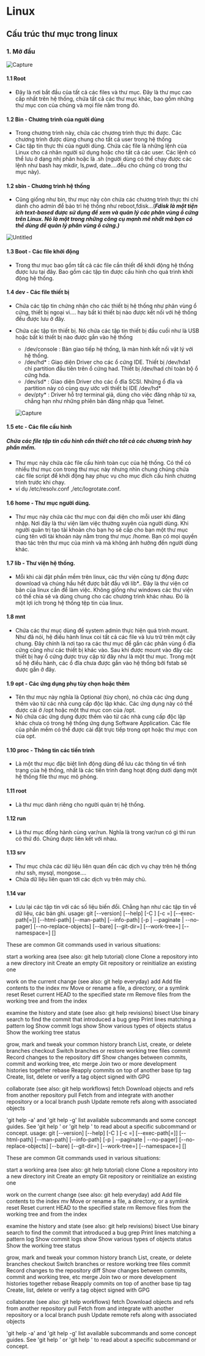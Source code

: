 # Linux
## Cấu trúc thư mục trong linux
### 1. Mở đầu

![Capture](https://user-images.githubusercontent.com/63154819/99865410-01ec6080-2bdc-11eb-952a-f7a97ec99516.PNG)

#### 1.1 Root
* Đây là nơi bắt đầu của tất cả các files và thư mục. Đây là thư mục cao cấp nhất trên hệ thống, chứa tất cả các thư mục khác, bao gồm những thư mục con của chúng và mọi file nằm trong đó.
#### 1.2 Bin - Chương trình của người dùng
* Trong chương trình này, chứa các chương trình thực thi được. Các chương trình được dùng chung cho tất cả user trong hệ thống
* Các tập tin thực thi của người dùng. Chứa các file là những lệnh của Linux cho cá nhân người sử dụng hoặc cho tất cả các user. Các lệnh có thể lưu ở dạng nhị phân hoặc là .sh (người dùng có thể chạy được các lệnh như bash hay mkdir, ls,pwd, date....đều cho chúng có trong thư mục này).
#### 1.2 sbin - Chương trình hệ thống
* Cũng giống như bin, thư mục này còn chứa các chương trình thực thi chỉ dành cho admin để bảo trì hệ thống như reboot,fdisk...(***Fdisk là một tiện ích text-based được sử dụng để xem và quản lý các phân vùng ổ cứng trên Linux. Nó là một trong những công cụ mạnh mẽ nhất mà bạn có thể dùng để quản lý phân vùng ổ cứng.)***

![Untitled](https://user-images.githubusercontent.com/63154819/99865747-83dd8900-2bde-11eb-9d51-13f3e225e476.png)
#### 1.3 Boot - Các file khởi động
* Trong thư mục bao gồm tất cả các file cần thiết để khởi động hệ thống được lưu tại đây. Bao gồm các tập tin được cấu hình cho quá trình khởi động hệ thống.

#### 1.4 dev - Các file thiết bị
* Chứa các tập tin chứng nhận cho các thiết bị hệ thống như phân vùng ổ cứng, thiết bị ngoại vi.... hay bất kì thiết bị nào được kết nối với hệ thống đều được lưu ở đây.
* Chứa các tập tin thiết bị. Nó chứa các tập tin thiết bị đầu cuối như là USB hoặc bất kì thiết bị nào được gắn vào hệ thống
  * /dev/console : Bàn giao tiếp hệ thống, là màn hình kết nối vật lý với hệ thống.
  * /dev/hd* : Giao diện Driver cho các ổ cứng IDE. Thiết bị /dev/hda1 chỉ partition đầu tiên trên ổ cứng had. Thiết bị /dev/had chỉ toàn bộ ổ cứng hda.
  * /dev/sd* : Giao diện Driver cho các ổ đĩa SCSI. Những ổ đĩa và partition này có cùng quy ước với thiết bị IDE /dev/hd*
  * dev/pty* : Driver hỗ trợ terminal giả, dùng cho việc đăng nhập từ xa, chẳng hạn như những phiên bản đăng nhập qua Telnet.
  
  ![Capture](https://user-images.githubusercontent.com/63154819/99866163-88f00780-2be1-11eb-9ac8-8b974e8957b9.PNG)

#### 1.5 etc - Các file cấu hình
##### Chứa các file tập tin cấu hình cần thiết cho tất cả các chương trình hay phần mềm.
* Thư mục này chứa các file cấu hình toàn cục của hệ thống. Có thể có nhiều thư mục con trong thư mục này nhưng nhìn chung chúng chứa các file script để khởi động hay phục vụ cho mục đích cấu hình chương trình trước khi chạy.
* ví dụ /etc/resolv.conf ,/etc/logrotate.conf.
#### 1.6 home - Thư mục người dùng.
* Thư mục này chứa các thư mục con đại diện cho mỗi user khi đăng nhập. Nơi đây là thư viện làm việc thường xuyên của người dùng. Khi người quản trị tạo tài khoản cho bạn họ sẽ cấp cho bạn một thư mục cùng tên với tài khoản này nằm trong thư mục /home. Bạn có mọi quyền thao tác trên thư mục của mình và mà không ảnh hưởng đến người dùng khác.
#### 1.7 lib - Thư viện hệ thống.
* Mỗi khi cài đặt phần mềm trên linux, các thư viện cũng tự động được download và chúng hầu hết được bắt đầu với lib*.. Đây là thư viện cơ bản của linux cần để làm việc. Không giống như windows các thư viện có thể chia sẻ và dùng chung cho các chương trình khác nhau. Đó là một lợi ích trong hệ thống tệp tin của linux.
#### 1.8 mnt
* Chứa các thư mục dùng để system admin thực hiện quá trình mount. Như đã nói, hệ điều hành linux coi tất cả các file và lưu trữ trên một cây chung. Đây chính là nơi tạo ra các thư mục để gắn các phân vùng ổ đĩa cứng cũng như các thiết bị khác vào. Sau khi được mount vào đây các thiết bị hay ổ cứng được truy cập từ đây như là một thư mục. Trong một số hệ điều hành, các ổ đĩa chưa được gắn vào hệ thống bởi fstab sẽ được gắn ở đây.
#### 1.9 opt - Các ứng dụng phụ tùy chọn hoặc thêm
* Tên thư mục này nghĩa là Optional (tùy chọn), nó chứa các ứng dụng thêm vào từ các nhà cung cấp độc lập khác. Các ứng dụng này có thể được cài ở /opt hoặc một thư mục con của /opt.
* Nó chứa các ứng dụng được thêm vào từ các nhà cung cấp độc lập khác chưa có trong hệ thống ứng dụng Software Application. Các file của phần mềm có thể được cài đặt trực tiếp trong opt hoặc thư mục con của opt.
#### 1.10 proc - Thông tin các tiến trình
* Là một thư mục đặc biệt linh động dùng để lưu các thông tin về tình trạng của hệ thống, nhất là các tiến trình đang hoạt động dưới dạng một hệ thống file thư mục mô phỏng.
#### 1.11 root 
* Là thư mục dành riêng cho người quản trị hệ thống.
#### 1.12 run
* Là thư mục đồng hành cùng var/run. Nghĩa là trong var/run có gì thì run có thứ đó. Chúng được liên kết với nhau.
#### 1.13 srv
* Thư mục chứa các dữ liệu liên quan đến các dịch vụ chạy trên hệ thống như ssh, mysql, mongose....
* Chứa dữ liệu liên quan tới các dịch vụ trên máy chủ.
#### 1.14 var
* Lưu lại các tập tin với các số liệu biến đổi. Chẳng hạn như các tập tin về dữ liệu, các bản ghi.
usage: git [--version] [--help] [-C <path>] [-c <name>=<value>]
           [--exec-path[=<path>]] [--html-path] [--man-path] [--info-path]
           [-p | --paginate | --no-pager] [--no-replace-objects] [--bare]
           [--git-dir=<path>] [--work-tree=<path>] [--namespace=<name>]
           <command> [<args>]

These are common Git commands used in various situations:

start a working area (see also: git help tutorial)
   clone      Clone a repository into a new directory
   init       Create an empty Git repository or reinitialize an existing one

work on the current change (see also: git help everyday)
   add        Add file contents to the index
   mv         Move or rename a file, a directory, or a symlink
   reset      Reset current HEAD to the specified state
   rm         Remove files from the working tree and from the index

examine the history and state (see also: git help revisions)
   bisect     Use binary search to find the commit that introduced a bug
   grep       Print lines matching a pattern
   log        Show commit logs
   show       Show various types of objects
   status     Show the working tree status

grow, mark and tweak your common history
   branch     List, create, or delete branches
   checkout   Switch branches or restore working tree files
   commit     Record changes to the repository
   diff       Show changes between commits, commit and working tree, etc
   merge      Join two or more development histories together
   rebase     Reapply commits on top of another base tip
   tag        Create, list, delete or verify a tag object signed with GPG

collaborate (see also: git help workflows)
   fetch      Download objects and refs from another repository
   pull       Fetch from and integrate with another repository or a local branch
   push       Update remote refs along with associated objects

'git help -a' and 'git help -g' list available subcommands and some
concept guides. See 'git help <command>' or 'git help <concept>'
to read about a specific subcommand or concept.
usage: git [--version] [--help] [-C <path>] [-c <name>=<value>]
           [--exec-path[=<path>]] [--html-path] [--man-path] [--info-path]
           [-p | --paginate | --no-pager] [--no-replace-objects] [--bare]
           [--git-dir=<path>] [--work-tree=<path>] [--namespace=<name>]
           <command> [<args>]

These are common Git commands used in various situations:

start a working area (see also: git help tutorial)
   clone      Clone a repository into a new directory
   init       Create an empty Git repository or reinitialize an existing one

work on the current change (see also: git help everyday)
   add        Add file contents to the index
   mv         Move or rename a file, a directory, or a symlink
   reset      Reset current HEAD to the specified state
   rm         Remove files from the working tree and from the index

examine the history and state (see also: git help revisions)
   bisect     Use binary search to find the commit that introduced a bug
   grep       Print lines matching a pattern
   log        Show commit logs
   show       Show various types of objects
   status     Show the working tree status

grow, mark and tweak your common history
   branch     List, create, or delete branches
   checkout   Switch branches or restore working tree files
   commit     Record changes to the repository
   diff       Show changes between commits, commit and working tree, etc
   merge      Join two or more development histories together
   rebase     Reapply commits on top of another base tip
   tag        Create, list, delete or verify a tag object signed with GPG

collaborate (see also: git help workflows)
   fetch      Download objects and refs from another repository
   pull       Fetch from and integrate with another repository or a local branch
   push       Update remote refs along with associated objects

'git help -a' and 'git help -g' list available subcommands and some
concept guides. See 'git help <command>' or 'git help <concept>'
to read about a specific subcommand or concept.
